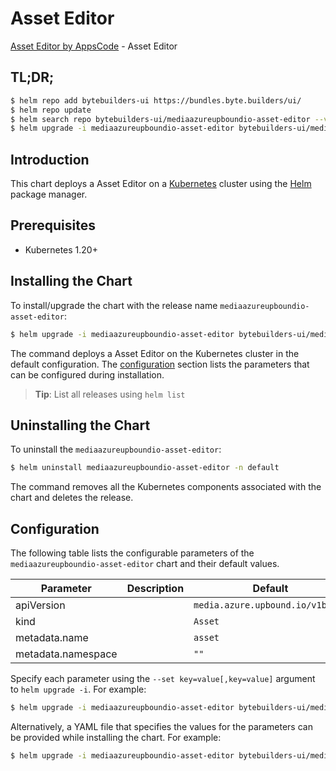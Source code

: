 # Asset Editor

[Asset Editor by AppsCode](https://byte.builders) - Asset Editor

## TL;DR;

```bash
$ helm repo add bytebuilders-ui https://bundles.byte.builders/ui/
$ helm repo update
$ helm search repo bytebuilders-ui/mediaazureupboundio-asset-editor --version=v0.4.18
$ helm upgrade -i mediaazureupboundio-asset-editor bytebuilders-ui/mediaazureupboundio-asset-editor -n default --create-namespace --version=v0.4.18
```

## Introduction

This chart deploys a Asset Editor on a [Kubernetes](http://kubernetes.io) cluster using the [Helm](https://helm.sh) package manager.

## Prerequisites

- Kubernetes 1.20+

## Installing the Chart

To install/upgrade the chart with the release name `mediaazureupboundio-asset-editor`:

```bash
$ helm upgrade -i mediaazureupboundio-asset-editor bytebuilders-ui/mediaazureupboundio-asset-editor -n default --create-namespace --version=v0.4.18
```

The command deploys a Asset Editor on the Kubernetes cluster in the default configuration. The [configuration](#configuration) section lists the parameters that can be configured during installation.

> **Tip**: List all releases using `helm list`

## Uninstalling the Chart

To uninstall the `mediaazureupboundio-asset-editor`:

```bash
$ helm uninstall mediaazureupboundio-asset-editor -n default
```

The command removes all the Kubernetes components associated with the chart and deletes the release.

## Configuration

The following table lists the configurable parameters of the `mediaazureupboundio-asset-editor` chart and their default values.

|     Parameter      | Description |                   Default                   |
|--------------------|-------------|---------------------------------------------|
| apiVersion         |             | <code>media.azure.upbound.io/v1beta1</code> |
| kind               |             | <code>Asset</code>                          |
| metadata.name      |             | <code>asset</code>                          |
| metadata.namespace |             | <code>""</code>                             |


Specify each parameter using the `--set key=value[,key=value]` argument to `helm upgrade -i`. For example:

```bash
$ helm upgrade -i mediaazureupboundio-asset-editor bytebuilders-ui/mediaazureupboundio-asset-editor -n default --create-namespace --version=v0.4.18 --set apiVersion=media.azure.upbound.io/v1beta1
```

Alternatively, a YAML file that specifies the values for the parameters can be provided while
installing the chart. For example:

```bash
$ helm upgrade -i mediaazureupboundio-asset-editor bytebuilders-ui/mediaazureupboundio-asset-editor -n default --create-namespace --version=v0.4.18 --values values.yaml
```
